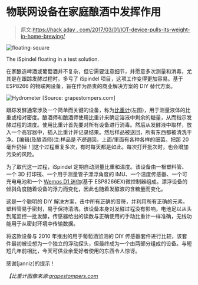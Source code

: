# 物联网设备在家庭酿酒中发挥作用

> 原文:[https://hack aday . com/2017/03/01/IOT-device-pulls-its-weight-in-home-brewing/](https://hackaday.com/2017/03/01/iot-device-pulls-its-weight-in-home-brewing/)

![floating-square](../Images/183337b49397210acfc6381ee76d1496.png)

The iSpindel floating in a test solution.

在家酿造啤酒或葡萄酒并不复杂，但它需要注意细节，并愿意多次测量和消毒，尤其是在跟踪发酵过程时。多亏了 iSpindel 项目，这项工作变得更加容易。基于 ESP8266 的物联网设备，旨在作为昂贵的商业解决方案的 DIY 替代方案。

![Hydrometer [Source: grapestompers.com]](../Images/ae8a7580b7d8a51be9f93de211d473c0.png)

跟踪发酵通常涉及一个简单而关键的设备，称为[比重计](https://en.wikipedia.org/wiki/Hydrometer)(左图)，用于测量液体的比重或相对密度。酿酒师和酿酒师使用比重计来确定溶液中剩余的糖量，从而指示发酵过程的进度。使用比重计首先要对所有设备进行消毒。然后从发酵液中取样，放入一个高容器中，插入比重计并记录结果。然后样品被送回，所有东西都被清洗干净。【编辑(及酿酒师)注:样品是*不是*退回。上面/里面有各种各样的细菌。把那 20 毫升扔掉！]这个过程重复多次，有时每天都是如此。每次打开批次时，也会增加污染的风险。

为了取代这一过程，iSpindel 定期自动测量比重和温度。该设备由一根塑料管、一个 3D 打印筏、一个用于测量管子漂浮角度的 IMU、一个温度传感器、一个可充电电池和一个 [Wemos D1 迷你](https://www.wemos.cc/product/d1-mini.html)(基于 ESP8266EX)微控制器组成。漂浮设备的倾斜角度随着设备的浮力而变化，因此也随着发酵液的含糖量而变化。

这是一个聪明的 DIY 解决方案，击中所有正确的音符，并利用所有正确的元素。塑料管易于密封，易于保持清洁。该设备本身对发酵过程没有影响，电池足以从头到尾监控一批发酵，传感器给出的读数与正确使用的手动比重计一样准确，无线功能用于从密封环境中传输数据。

将这款设备与 2010 年推出的用于葡萄酒监测的 DIY 传感器套件进行比较，该套件最初被设想为一个独立的浮动探头，但最终成为一个由两部分组成的设备。与短短几年前相比，今天可供业余爱好者使用的东西令人惊讶。

感谢[janniz]的提示！

*【比重计图像来源:[grapestompers.com](http://www.grapestompers.com/articles/hydrometer_use.htm)*